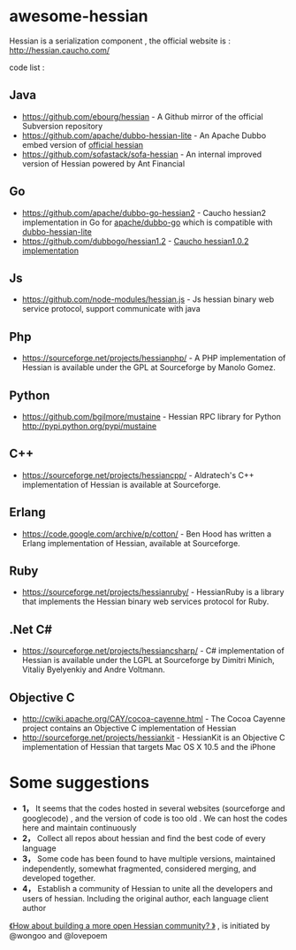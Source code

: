 # awesome-hessian
Hessian is a serialization component , the official website is : http://hessian.caucho.com/

code list :
## Java
* https://github.com/ebourg/hessian - A Github mirror of the official Subversion repository
* https://github.com/apache/dubbo-hessian-lite - An Apache Dubbo embed version of [official hessian](https://github.com/ebourg/hessian) 
* https://github.com/sofastack/sofa-hessian - An internal improved version of Hessian powered by Ant Financial

## Go
* https://github.com/apache/dubbo-go-hessian2 - Caucho hessian2 implementation in Go for [apache/dubbo-go](github.com/apache/dubbo-go) which is compatible with [dubbo-hessian-lite](https://github.com/apache/dubbo-hessian-lite)
* https://github.com/dubbogo/hessian1.2 -  [Caucho hessian1.0.2 implementation](http://hessian.caucho.com/doc/hessian-1.0-spec.xtp)

## Js
* https://github.com/node-modules/hessian.js - Js hessian binary web service protocol, support communicate with java

## Php

* https://sourceforge.net/projects/hessianphp/ - A PHP implementation of Hessian is available under the GPL at Sourceforge by Manolo Gomez.
## Python
* https://github.com/bgilmore/mustaine  - Hessian RPC library for Python http://pypi.python.org/pypi/mustaine
## C++
* https://sourceforge.net/projects/hessiancpp/ - Aldratech's C++ implementation of Hessian is available at Sourceforge.

## Erlang

* https://code.google.com/archive/p/cotton/ - Ben Hood has written a Erlang implementation of Hessian, available at Sourceforge.

## Ruby

* https://sourceforge.net/projects/hessianruby/ - HessianRuby is a library that implements the Hessian binary web services protocol for Ruby.
## .Net C#

* https://sourceforge.net/projects/hessiancsharp/ - C# implementation of Hessian  is available under the LGPL at Sourceforge by Dimitri Minich, Vitaliy Byelyenkiy and Andre Voltmann.

## Objective C

- http://cwiki.apache.org/CAY/cocoa-cayenne.html -  The Cocoa Cayenne project contains an Objective C implementation of Hessian
- http://sourceforge.net/projects/hessiankit  - HessianKit is an Objective C implementation of Hessian that targets Mac OS X 10.5 and the iPhone


# Some suggestions
* **1，** It seems that the codes hosted in several websites (sourceforge and googlecode) , and the version of code is too old .  We can host the codes here and maintain continuously
* **2，** Collect all repos about hessian and find the best code of every language
* **3，** Some code has been found to have multiple versions, maintained independently, somewhat fragmented, considered merging, and developed together.
* **4，** Establish a community of Hessian to unite all the developers and users of hessian. Including the original author, each language client author


[《How about building a more open Hessian community? 》](https://groups.google.com/forum/#!topic/caucho-resin/-bE3dOiitao) , is initiated by @wongoo and @lovepoem
